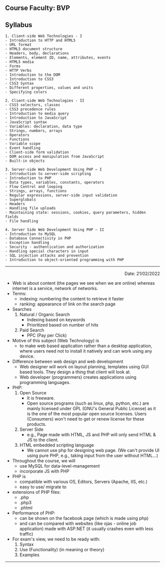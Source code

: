 Course Faculty: BVP
---
## Syllabus
    1. Client-side Web Technologies - I
    - Introduction to HTTP and HTML5
    - URL format
    - HTML5 document structure
    - Headers, body, declarations
    - Elements, element ID, name, attributes, events
    - HTML5 media
    - Forms
    - HTTP Verbs
    - Introduction to the DOM
    - Introduction to CSS3
    - CSS3 Syntax
    - Different properties, values and units
    - Specifying colors

    2. Client-side Web Technologies - II
    - CSS3 selectors, classes
    - CSS3 precedence rules
    - Introduction to media query
    - Introduction to JavaScript
    - JavaScript syntax
    - Variables: declaration, data type
    - Strings, numbers, arrays
    - Operators
    - Functions
    - Variable scope
    - Event handling
    - Client-side form validation
    - DOM access and manipulation from JavaScript
    - Built-in objects

    3. Server-side Web Development Using PHP – I
    - Introduction to server-side scripting
    - Introduction to PHP
    - Data types, variables, constants, operators
    - Flow Control and looping
    - Strings, arrays, functions
    - Regular expressions, server-side input validation
    - Superglobals
    - Headers
    - Handling file uploads
    - Maintaining state: sessions, cookies, query parameters, hidden fields
    - File handling

    4. Server Side Web Development Using PHP – II
    - Introduction to MySQL
    - Database Connectivity in PHP
    - Exception handling
    - Security - authentication and authorization
    - Handling special characters in input
    - SQL injection attacks and prevention
    - Introduction to object-oriented programming with PHP
---

<p align='right'>Date: 21/02/2022</p>

- Web is about content (the pages we see when we are online) whereas internet is a service, network of networks.
- Terms:
  - indexing: numbering the content to retrieve it faster
  - ranking: appearance of link on the search page
- Searches
  1. Natural / Organic Search
     - Indexing based on keywords
     - Prioritized based on number of hits
  2. Paid Search
     - PPC (Pay per Click)
- Motive of this subject (Web Technology) is
   - to make web based application rather than a desktop application, where users need not to install it natively and can work using any device.
- Difference between web design and web development
   - Web designer will work on layout planning, templates using GUI based tools. They design a thing that client will look at.
   - Web developer (programmers) creates applications using programming languages.
- PHP:
   1. Open Source
      - It is freeware.
      - Open source programs (such as linux, php, python, etc.) are mainly licensed under GPL (GNU's General Public License) as it is the one of the most popular open source licenses. Users (Consumers) won't need to get or renew license for these products.
   2. Server Side
      - e.g., Page made with HTML, JS and PHP will only send HTML & JS to the client.
   3. HTML embedded scripting language
      - We cannot use php for designing web page.
      (We can't provide UI using pure PHP, e.g., taking input from the user without HTML...)
- Throughout the course, we will
   - use MySQL for data-level-management
   - incorporate JS with PHP
- PHP is
   - compatible with various OS, Editors, Servers (Apache, IIS, etc.)
   - easy to use/ migrate to
- extensions of PHP files:
   - .php
   - .php3
   - .phtml
- Performance of PHP:
   - can be shown on the facebook page (which is made using php)
   - and can be compared with websites (like ojas - online job application) made with ASP.NET (it usually crashes even with less traffic)
- For exam's view, we need to be ready with:
   1. Syntax
   2. Use (Functionality) (in meaning or theory)
   3. Examples
---
